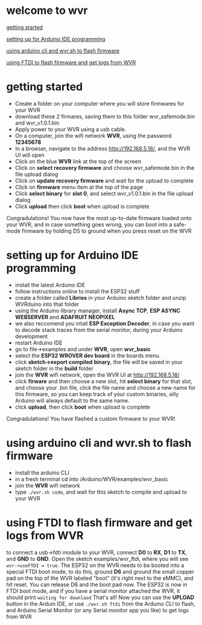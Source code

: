 # welcome to wvr

[getting started](#getting-started)

[setting up for Arduino IDE programming](#setting-up-for-arduino-ide-programming)

[using arduino cli and wvr.sh to flash firmware](#using-arduino-cli-and-wvrsh–to-flash-firmware)

[using FTDI to flash firmware and get logs from WVR](#using-ftdi-to-flash-firmware-and-get-logs–from-WVR)


# getting started
* Create a folder on your computer where you will store firmwares for your WVR
* download these 2 firmares, saving them to this folder wvr_safemode.bin and wvr_v1.0.1.bin
* Apply power to your WVR using a usb cable.
* On a computer, join the wifi network **WVR**, using the password **12345678**
* In a browser, navigate to the address http://192.168.5.18/, and the WVR UI will open
* Click on the blue **WVR** link at the top of the screen
* Click on **select recovery firmware** and choose wvr_safemode.bin in the file upload dialog
* Click on **update recovery firmware** and wait for the upload to complete
* Click on **firmware** menu item at the top of the page
* Click **select binary** for **slot 0**, and select wvr_v1.0.1.bin in the file upload dialog
* Click **upload** then click **boot** when upload is complete

Congradulations! You now have the most up-to-date firmware loaded onto your WVR, and in case something goes wrong, you can boot into a safe-mode firmware by holding D5 to ground when you press reset on the WVR

# setting up for Arduino IDE programming
* install the latest Arduino IDE
* follow instructions online to install the ESP32 stuff
* create a folder called **Libries** in your Arduino sketch folder and unzip WVRduino into that folder
* using the Arduino library manager, install **Async TCP**, **ESP ASYNC WEBSERVER** and **ADAFRUIT NEOPIXEL**
* we also reccomend you intall **ESP Exception Decoder**, in case you want to decode stack traces from the serial monitor, during your Arduino development
* restart Arduino IDE
* go to file->examples and under **WVR**, open **wvr_basic**
* select the **ESP32 WROVER dev board** in the boards menu
* click **sketch->export compiled binary**, the file will be saved in your sketch folder in the **build** folder
* join the **WVR** wifi network, open the WVR UI at http://192.168.5.18/
* click **firware** and then choose a new slot, hit **select binary** for that slot, and choose your .bin file, click the file name and choose a new name for this firmware, so you can keep track of your custom binaries, silly Arduino will always default to the same name.
* click **upload**, then click **boot** when upload is complete

Congradulations! You have flashed a custom firmware to your WVR!

# using arduino cli and wvr.sh to flash firmware
* install the arduino CLI
* in a fresh terminal cd into /Arduino/WVR/examples/wvr_basic
* join the **WVR** wifi network
* type ```./wvr.sh code```, and wait for this sketch to compile and upload to your WVR

# using FTDI to flash firmware and get logs from WVR
to connect a usb->fdti module to your WVR, connect **D0** to **RX**, **D1** to **TX**, and **GND** to **GND**. Open the sketch examples/wvr_ftdi, where you will see ```wvr->useFTDI = true```. The ESP32 on the WVR needs to be booted into a special FTDI boot mode, to do this, ground **D6** and ground the small copper pad on the top of the WVR labeled "boot" (it's right next to the eMMC), and hit reset. You can release D6 and the boot pad now. The ESP32 is now in FTDI boot mode, and if you have a serial monitor attached the WVR, it should print ```waiting for downlaod``` That's all! Now you can use the **UPLOAD** button in the Arduin IDE, or use ```./wvr.sh ftdi``` from the Arduino CLI to flash, and Arduino Serial Monitor (or any Serial monitor app you like) to get logs from WVR
